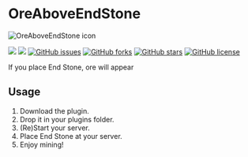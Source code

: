 # OreAboveEndStone
![OreAboveEndStone icon](https://cdn.rawgit.com/MCPE-PC/OreAboveEndStone/a0adb0bb/favicon.png)

[![](https://poggit.pmmp.io/ci.shield/MCPE-PC/OreAboveEndStone/OreAboveEndStone)](https://poggit.pmmp.io/ci/MCPE-PC/OreAboveEndStone)
[![](https://poggit.pmmp.io/shield.state/OreAboveEndStone)](https://poggit.pmmp.io/p/OreAboveEndStone)
[![GitHub issues](https://img.shields.io/github/issues/MCPE-PC/OreAboveEndStone.svg)](https://github.com/MCPE-PC/OreAboveEndStone/issues)
[![GitHub forks](https://img.shields.io/github/forks/MCPE-PC/OreAboveEndStone.svg)](https://github.com/MCPE-PC/OreAboveEndStone/network)
[![GitHub stars](https://img.shields.io/github/stars/MCPE-PC/OreAboveEndStone.svg)](https://github.com/MCPE-PC/OreAboveEndStone/stargazers)
[![GitHub license](https://img.shields.io/github/license/MCPE-PC/OreAboveEndStone.svg)](https://github.com/MCPE-PC/OreAboveEndStone/blob/master/LICENSE)

If you place End Stone, ore will appear
## Usage
1. Download the plugin.
2. Drop it in your plugins folder.
3. (Re)Start your server.
4. Place End Stone at your server.
5. Enjoy mining!
